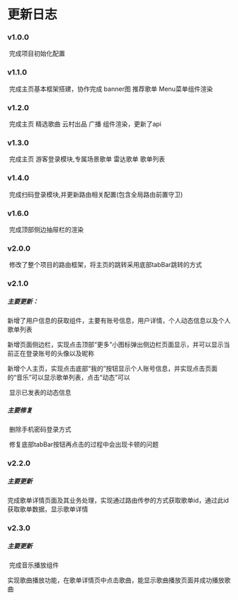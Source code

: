 # 更新日志

### v1.0.0 

​	完成项目初始化配置

### v1.1.0 

​	完成主页基本框架搭建，协作完成 banner图 推荐歌单 Menu菜单组件渲染

### v1.2.0 

​	完成主页 精选歌曲 云村出品 广播 组件渲染，更新了api

### v1.3.0 

​	完成主页 游客登录模块,专属场景歌单 雷达歌单 歌单列表

### v1.4.0 

​	完成扫码登录模块,并更新路由相关配置(包含全局路由前置守卫)

### v1.6.0 

​	完成顶部侧边抽屉栏的渲染

### v2.0.0 

​	修改了整个项目的路由框架，将主页的跳转采用底部tabBar跳转的方式

### v2.1.0 

##### 	主要更新：

​	    新增了用户信息的获取组件，主要有账号信息，用户详情，个人动态信息以及个人歌单列表

​	    新增页面侧边栏，实现点击顶部“更多”小图标弹出侧边栏页面显示，并可以显示当前正在登录账号的头像以及昵称

​	    新增个人主页，实现点击底部“我的”按钮显示个人账号信息，并实现点击页面的“音乐”可以显示歌单列表，点击“动态”可以

​	显示已发表的动态信息

##### 	主要修复

​           删除手机密码登录方式

​	   修复底部tabBar按钮再点击的过程中会出现卡顿的问题

### v2.2.0

##### 主要更新

​	完成歌单详情页面及其业务处理，实现通过路由传参的方式获取歌单id，通过此id获取歌单数据，显示歌单详情

### v2.3.0

##### 主要更新

​	完成音乐播放组件

​	实现歌曲播放功能，在歌单详情页中点击歌曲，能显示歌曲播放页面并成功播放歌曲



​	
